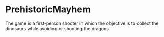 # PrehistoricMayhem

The game is a first-person shooter in which the objective is to collect the dinosaurs while avoiding or shooting the dragons. 


